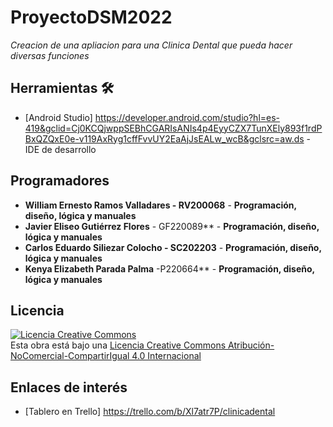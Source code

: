 # ProyectoDSM2022

_Creacion de una apliacion para una Clinica Dental que pueda hacer diversas funciones_


## Herramientas 🛠️

* [Android Studio] https://developer.android.com/studio?hl=es-419&gclid=Cj0KCQjwppSEBhCGARIsANIs4p4EyyCZX7TunXEly893f1rdPBxQZQxE0e-v119AxRyg1cffFvvUY2EaAjJsEALw_wcB&gclsrc=aw.ds - IDE de desarrollo

## Programadores

* **William Ernesto Ramos Valladares - RV200068** - **Programación, diseño, lógica y manuales**
* **Javier Eliseo Gutiérrez Flores** - GF220089** - **Programación, diseño, lógica y manuales**
* **Carlos Eduardo Siliezar Colocho - SC202203** - **Programación, diseño, lógica y manuales**
* **Kenya Elizabeth Parada Palma** -P220664** - **Programación, diseño, lógica y manuales**

## Licencia 
<a rel="license" href="http://creativecommons.org/licenses/by-nc-sa/4.0/"><img alt="Licencia Creative Commons" style="border-width:0" src="https://i.creativecommons.org/l/by-nc-sa/4.0/88x31.png" /></a><br />Esta obra está bajo una <a rel="license" href="http://creativecommons.org/licenses/by-nc-sa/4.0/">Licencia Creative Commons Atribución-NoComercial-CompartirIgual 4.0 Internacional</a>

## Enlaces de interés 

* [Tablero en Trello] https://trello.com/b/Xl7atr7P/clinicadental

